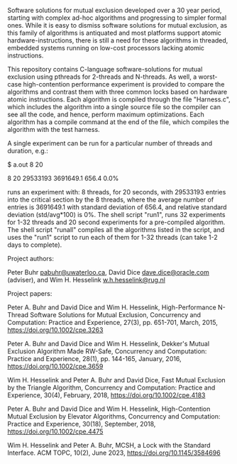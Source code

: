 Software solutions for mutual exclusion developed over a 30 year period,
starting with complex ad-hoc algorithms and progressing to simpler formal ones.
While it is easy to dismiss software solutions for mutual exclusion, as this
family of algorithms is antiquated and most platforms support atomic
hardware-instructions, there is still a need for these algorithms in threaded,
embedded systems running on low-cost processors lacking atomic instructions.

This repository contains C-language software-solutions for mutual exclusion
using pthreads for 2-threads and N-threads.  As well, a worst-case
high-contention performance experiment is provided to compare the algorithms
and contrast them with three common locks based on hardware atomic
instructions.  Each algorithm is compiled through the file "Harness.c", which
includes the algorithm into a single source file so the compiler can see all
the code, and hence, perform maximum optimizations.  Each algorithm has a
compile command at the end of the file, which compiles the algorithm with the
test harness.

A single experiment can be run for a particular number of threads and duration,
e.g.:

$ a.out 8 20

8 20 29533193 3691649.1 656.4 0.0%

runs an experiment with: 8 threads, for 20 seconds, with 29533193 entries into
the critical section by the 8 threads, where the average number of entries is
3691649.1 with standard deviation of 656.4, and relative standard deviation
(std/avg*100) is 0%. The shell script "run1", runs 32 experiments for 1-32
threads and 20 second experiments for a pre-compiled algorithm. The shell
script "runall" compiles all the algorithms listed in the script, and uses the
"run1" script to run each of them for 1-32 threads (can take 1-2 days to
complete).


Project authors:

Peter Buhr <pabuhr@uwaterloo.ca>, David Dice <dave.dice@oracle.com> (adviser),
and Wim H. Hesselink <w.h.hesselink@rug.nl>


Project papers:

Peter A. Buhr and David Dice and Wim H. Hesselink, High-Performance N-Thread
Software Solutions for Mutual Exclusion, Concurrency and Computation: Practice
and Experience, 27(3), pp. 651-701, March, 2015, https://doi.org/10.1002/cpe.3263

Peter A. Buhr and David Dice and Wim H. Hesselink, Dekker's Mutual Exclusion
Algorithm Made RW-Safe, Concurrency and Computation: Practice and Experience,
28(1), pp. 144-165, January, 2016, https://doi.org/10.1002/cpe.3659

Wim H. Hesselink and Peter A. Buhr and David Dice, Fast Mutual Exclusion by the
Triangle Algorithm, Concurrency and Computation: Practice and Experience, 30(4),
February, 2018, https://doi.org/10.1002/cpe.4183

Peter A. Buhr and David Dice and Wim H. Hesselink, High-Contention Mutual
Exclusion by Elevator Algorithms, Concurrency and Computation: Practice and
Experience, 30(18), September, 2018, https://doi.org/10.1002/cpe.4475

Wim H. Hesselink and Peter A. Buhr, MCSH, a Lock with the Standard Interface.
ACM TOPC, 10(2), June 2023, https://doi.org/10.1145/3584696
